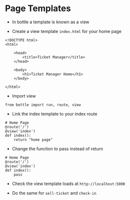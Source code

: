 # Page Templates

- In bottle a template is known as a view

- Create a view template `index.html` for your home page

```
<!DOCTYPE html>
<html>
    
    <head>
        <title>Ticket Manager</title>
    </head>
    
    <body>
        <h1>Ticket Manager Home</h1>
    </body>
    
</html>
```

- Import view

```
from bottle import run, route, view
```

- Link the index template to your index route

```
# Home Page
@route('/')
@view('index')
def index():
    return "home page"
```

- Change the function to pass instead of return

```
# Home Page
@route('/')
@view('index')
def index():
    pass
```

- Check the view template loads at `http://localhost:5000`

- Do the same for `sell-ticket` and `check-in`